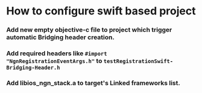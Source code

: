 #  How to configure swift based project

### Add new empty objective-c file to project which trigger automatic Bridging header creation.

### Add required headers like `#import "NgnRegistrationEventArgs.h"` to `testRegistrationSwift-Bridging-Header.h`

### Add libios_ngn_stack.a to target's Linked frameworks list.

